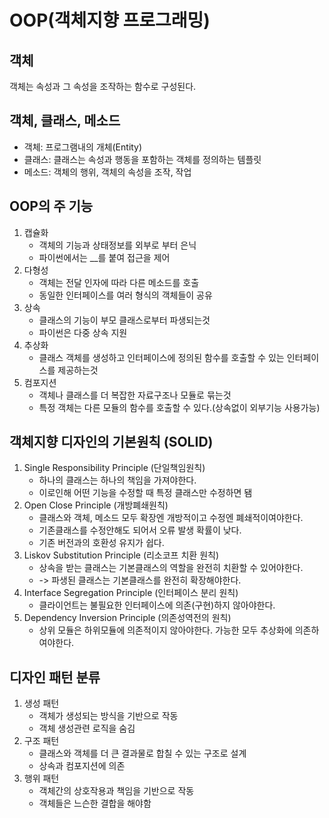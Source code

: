 # OOP(객체지향 프로그래밍)

## 객체

객체는 속성과 그 속성을 조작하는 함수로 구성된다.

## 객체, 클래스, 메소드

* 객체: 프로그램내의 개체(Entity)
* 클래스: 클래스는 속성과 행동을 포함하는 객체를 정의하는 템플릿
* 메소드: 객체의 행위, 객체의 속성을 조작, 작업

## OOP의 주 기능

1. 캡슐화
   * 객체의 기능과 상태정보를 외부로 부터 은닉
   * 파이썬에서는 __를 붙여 접근을 제어
2. 다형성
   * 객체는 전달 인자에 따라 다른 메소드를 호출
   * 동일한 인터페이스를 여러 형식의 객체들이 공유
3. 상속
   * 클래스의 기능이 부모 클래스로부터 파생되는것
   * 파이썬은 다중 상속 지원
4. 추상화
   * 클래스 객체를 생성하고 인터페이스에 정의된 함수를 호출할 수 있는 인터페이스를 제공하는것
5. 컴포지션
   * 객체나 클래스를 더 복잡한 자료구조나 모듈로 묶는것
   * 특정 객체는 다른 모듈의 함수를 호출할 수 있다.(상속없이 외부기능 사용가능)

## 객체지향 디자인의 기본원칙 (SOLID)

1. Single Responsibility Principle (단일책임원칙)
   * 하나의 클래스는 하나의 책임을 가져야한다.
   * 이로인해 어떤 기능을 수정할 때 특정 클래스만 수정하면 됌
2. Open Close Principle (개방폐쇄원칙)
   * 클래스와 객체, 메소드 모두 확장엔 개방적이고 수정엔 폐쇄적이여야한다.
   * 기존클래스를 수정안해도 되어서 오류 발생 확률이 낮다.
   * 기존 버전과의 호환성 유지가 쉽다.
3. Liskov Substitution Principle (리소코프 치환 원칙)
   * 상속을 받는 클래스는 기본클래스의 역할을 완전히 치환할 수 있어야한다.
   * -> 파생된 클래스는 기본클래스를 완전히 확장해야한다.
4. Interface Segregation Principle (인터페이스 분리 원칙)
   * 클라이언트는 불필요한 인터페이스에 의존(구현)하지 않아야한다.
5. Dependency Inversion Principle (의존성역전의 원칙)
   * 상위 모듈은 하위모듈에 의존적이지 않아야한다. 가능한 모두 추상화에 의존하여야한다.

## 디자인 패턴 분류
1. 생성 패턴
   * 객체가 생성되는 방식을 기반으로 작동
   * 객체 생성관련 로직을 숨김
2. 구조 패턴
   * 클래스와 객체를 더 큰 결과물로 합칠 수 있는 구조로 설계
   * 상속과 컴포지션에 의존
3. 행위 패턴
   * 객체간의 상호작용과 책임을 기반으로 작동
   * 객체들은 느슨한 결합을 해야함
